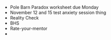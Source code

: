 - Pole Barn Paradox worksheet due Monday
- November 12 and 15 test anxiety session thing
- Reality Check
- BHS 
- Rate-your-mentor
-
